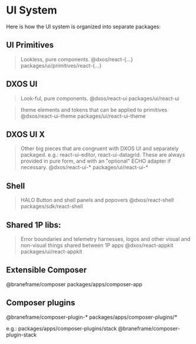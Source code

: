 # UI System

Here is how the UI system is organized into separate packages:

## UI Primitives
> Lookless, pure components.
@dxos/react-{…}
packages/ui/primitives/react-{…}

## DXOS UI
> Look-ful, pure components.
@dxos/react-ui
packages/ui/react-ui

> theme elements and tokens that can be applied to primitives
@dxos/react-ui-theme
packages/ui/react-ui-theme

## DXOS UI X
> Other big pieces that are congruent with DXOS UI and separately packaged. e.g.: react-ui-editor, react-ui-datagrid.
> These are always provided in pure form, and with an "optional" ECHO adapter if necessary.
@dxos/react-ui-* 
packages/ui/react-ui-*

## Shell
> HALO Button and shell panels and popovers
@dxos/react-shell
packages/sdk/react-shell

## Shared 1P libs:
> Error boundaries and telemetry harnesses, logos and other visual and non-visual things shared between 1P apps
@dxos/react-appkit
packages/ui/react-appkit

## Extensible Composer
@braneframe/composer
packages/apps/composer-app

## Composer plugins
@braneframe/composer-plugin-*
packages/apps/composer-plugins/*

e.g.: packages/apps/composer-plugins/stack @braneframe/composer-plugin-stack
